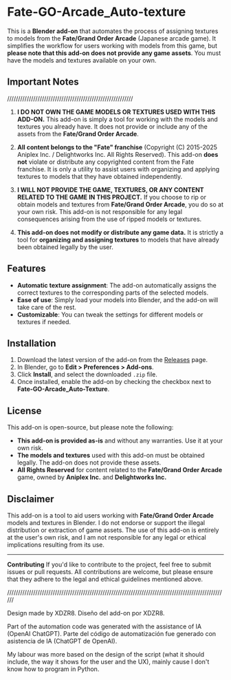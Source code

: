# Fate-GO-Arcade_Auto-texture

This is a **Blender add-on** that automates the process of assigning textures to models from the **Fate/Grand Order Arcade** (Japanese arcade game). It simplifies the workflow for users working with models from this game, but **please note that this add-on does not provide any game assets**. You must have the models and textures available on your own.

## Important Notes

//////////////////////////////////////////////////////////

1. **I DO NOT OWN THE GAME MODELS OR TEXTURES USED WITH THIS ADD-ON.**
   This add-on is simply a tool for working with the models and textures you already have. It does not provide or include any of the assets from the **Fate/Grand Order Arcade**.

2. **All content belongs to the "Fate" franchise** (Copyright (C) 2015-2025 Aniplex Inc. / Delightworks Inc. All Rights Reserved).
   This add-on **does not** violate or distribute any copyrighted content from the Fate franchise. It is only a utility to assist users with organizing and applying textures to models that they have obtained independently.

3. **I WILL NOT PROVIDE THE GAME, TEXTURES, OR ANY CONTENT RELATED TO THE GAME IN THIS PROJECT.**
   If you choose to rip or obtain models and textures from **Fate/Grand Order Arcade**, you do so at your own risk. This add-on is not responsible for any legal consequences arising from the use of ripped models or textures.

4. **This add-on does not modify or distribute any game data.**
   It is strictly a tool for **organizing and assigning textures** to models that have already been obtained legally by the user.

## Features

* **Automatic texture assignment**: The add-on automatically assigns the correct textures to the corresponding parts of the selected models.
* **Ease of use**: Simply load your models into Blender, and the add-on will take care of the rest.
* **Customizable**: You can tweak the settings for different models or textures if needed.

## Installation

1. Download the latest version of the add-on from the [Releases](https://github.com/your-username/Fate-GO-Arcade_Auto-Texture/releases) page.
2. In Blender, go to **Edit > Preferences > Add-ons**.
3. Click **Install**, and select the downloaded `.zip` file.
4. Once installed, enable the add-on by checking the checkbox next to **Fate-GO-Arcade\_Auto-Texture**.

## License

This add-on is open-source, but please note the following:

* **This add-on is provided as-is** and without any warranties. Use it at your own risk.
* **The models and textures** used with this add-on must be obtained legally. The add-on does not provide these assets.
* **All Rights Reserved** for content related to the **Fate/Grand Order Arcade** game, owned by **Aniplex Inc.** and **Delightworks Inc.**

## Disclaimer

This add-on is a tool to aid users working with **Fate/Grand Order Arcade** models and textures in Blender. I do not endorse or support the illegal distribution or extraction of game assets. The use of this add-on is entirely at the user's own risk, and I am not responsible for any legal or ethical implications resulting from its use.

---

**Contributing**
If you'd like to contribute to the project, feel free to submit issues or pull requests. All contributions are welcome, but please ensure that they adhere to the legal and ethical guidelines mentioned above.

//////////////////////////////////////////////////////////////////////////////////////////////////////

Design made by XDZR8.
Diseño del add-on por XDZR8.

Part of the automation code was generated with the assistance of IA (OpenAI ChatGPT).
Parte del código de automatización fue generado con asistencia de IA (ChatGPT de OpenAI).

My labour was more based on the design of the script (what it should include, the way it shows for the user and the UX), mainly cause I don't know how to program in Python.
